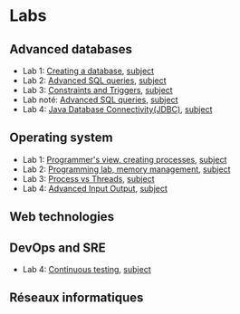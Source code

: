 # Labs

## Advanced databases

* Lab 1: [Creating a database](DB/Lab1/db-lab1.md), [subject](DB/Lab1/db-lab1-subject.pdf)
* Lab 2: [Advanced SQL queries](DB/Lab2/db-lab2.pdf), [subject](DB/Lab2/db-lab2-subject.pdf)
* Lab 3: [Constraints and Triggers](DB/Lab3/db-lab3.md), [subject](DB/Lab3/db-lab3-subject.pdf)
* Lab noté: [Advanced SQL queries](DB/LabNote1/COMBE.Antoine.FARAULT.Paul.sql), [subject](DB/LabNote1/db-labNote1-subject.pdf)
* Lab 4: [Java Database Connectivity(JDBC)](DB/Lab4/db-lab4.md), [subject](DB/Lab4/db-lab4-subject.pdf)


## Operating system

* Lab 1: [Programmer's view, creating processes](OS/Lab1/os-lab1.md), [subject](OS/Lab1/os-lab1-subject.pdf)
* Lab 2: [Programming lab, memory management](OS/Lab2/os-lab2.md), [subject](OS/Lab2/os-lab2-subject.pdf)
* Lab 3: [Process vs Threads](OS/Lab3/os-lab3.md), [subject](OS/Lab3/os-lab3-subject.pdf)
* Lab 4: [Advanced Input Output](OS/Lab4/os-lab4.md), [subject](OS/Lab4/os-lab4-subject.pdf)

## Web technologies

## DevOps and SRE

* Lab 4: [Continuous testing](DevOps/Lab4/DevOps-lab4.md), [subject](DevOps/Lab4/userapi/README.md)

## Réseaux informatiques